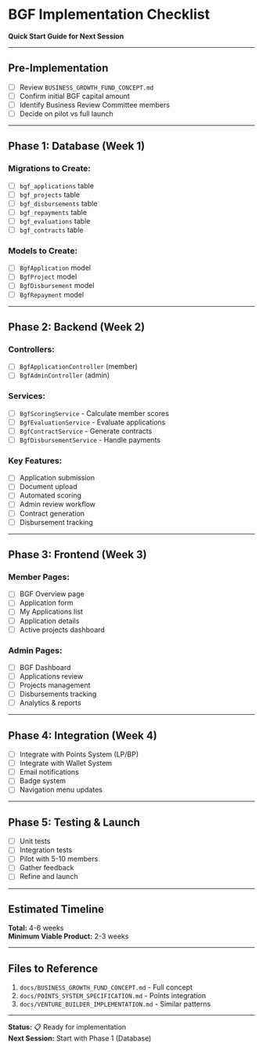 # BGF Implementation Checklist

**Quick Start Guide for Next Session**

---

## Pre-Implementation

- [ ] Review `BUSINESS_GROWTH_FUND_CONCEPT.md`
- [ ] Confirm initial BGF capital amount
- [ ] Identify Business Review Committee members
- [ ] Decide on pilot vs full launch

---

## Phase 1: Database (Week 1)

### Migrations to Create:
- [ ] `bgf_applications` table
- [ ] `bgf_projects` table
- [ ] `bgf_disbursements` table
- [ ] `bgf_repayments` table
- [ ] `bgf_evaluations` table
- [ ] `bgf_contracts` table

### Models to Create:
- [ ] `BgfApplication` model
- [ ] `BgfProject` model
- [ ] `BgfDisbursement` model
- [ ] `BgfRepayment` model

---

## Phase 2: Backend (Week 2)

### Controllers:
- [ ] `BgfApplicationController` (member)
- [ ] `BgfAdminController` (admin)

### Services:
- [ ] `BgfScoringService` - Calculate member scores
- [ ] `BgfEvaluationService` - Evaluate applications
- [ ] `BgfContractService` - Generate contracts
- [ ] `BgfDisbursementService` - Handle payments

### Key Features:
- [ ] Application submission
- [ ] Document upload
- [ ] Automated scoring
- [ ] Admin review workflow
- [ ] Contract generation
- [ ] Disbursement tracking

---

## Phase 3: Frontend (Week 3)

### Member Pages:
- [ ] BGF Overview page
- [ ] Application form
- [ ] My Applications list
- [ ] Application details
- [ ] Active projects dashboard

### Admin Pages:
- [ ] BGF Dashboard
- [ ] Applications review
- [ ] Projects management
- [ ] Disbursements tracking
- [ ] Analytics & reports

---

## Phase 4: Integration (Week 4)

- [ ] Integrate with Points System (LP/BP)
- [ ] Integrate with Wallet System
- [ ] Email notifications
- [ ] Badge system
- [ ] Navigation menu updates

---

## Phase 5: Testing & Launch

- [ ] Unit tests
- [ ] Integration tests
- [ ] Pilot with 5-10 members
- [ ] Gather feedback
- [ ] Refine and launch

---

## Estimated Timeline

**Total:** 4-6 weeks  
**Minimum Viable Product:** 2-3 weeks

---

## Files to Reference

1. `docs/BUSINESS_GROWTH_FUND_CONCEPT.md` - Full concept
2. `docs/POINTS_SYSTEM_SPECIFICATION.md` - Points integration
3. `docs/VENTURE_BUILDER_IMPLEMENTATION.md` - Similar patterns

---

**Status:** 📋 Ready for implementation  
**Next Session:** Start with Phase 1 (Database)
